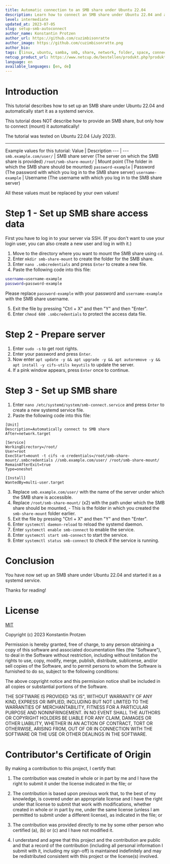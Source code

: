 ```yaml
---
title: Automatic connection to an SMB share under Ubuntu 22.04
description: Learn how to connect an SMB share under Ubuntu 22.04 and automatically start it as a systemd service.
level: intermediate
updated_at: 2023-07-05
slug: setup-smb-autoconnect
author_name: Konstantin Protzen
author_url: https://github.com/cuzimbisonratte
author_image: https://github.com/cuzimbisonratte.png
author_bio:
tags: [linux, ubuntu, samba, smb, share, network, folder, space, connect, autoconnect, automount, mount, ubuntu22.04, 22.04, vps, server, service, systemd, autostart, startup]
netcup_product_url: https://www.netcup.de/bestellen/produkt.php?produkt=2991
language: en
available_languages: [en, de]
---
```


# Introduction

This tutorial describes how to set up an SMB share under Ubuntu 22.04 and automatically start it as a systemd service.

This tutorial does NOT describe how to provide an SMB share, but only how to connect (mount) it automatically!

The tutorial was tested on Ubuntu 22.04 (July 2023).

<hr>

Example values for this tutorial:
Value | Description
--- | ---
`smb.example.com/user/` | SMB share server (The server on which the SMB share is provided)
`/root/smb-share-mount/` | Mount point (The folder in which the SMB share should be mounted)
`password-example` | Password (The password with which you log in to the SMB share server)
`username-example` | Username (The username with which you log in to the SMB share server)

All these values must be replaced by your own values!

# Step 1 - Set up SMB share access data

First you have to log in to your server via SSH. (If you don't want to use your login user, you can also create a new user and log in with it.)

1. Move to the directory where you want to mount the SMB share using `cd`.
2. Enter `mkdir smb-share-mount` to create the folder for the SMB share.
3. Enter `nano .smbcredentials` and press `Enter` to create a new file.
4. Paste the following code into this file:

```bash
username=username-example
password=password-example
```

Please replace `password-example` with your password and `username-example` with the SMB share username.

5. Exit the file by pressing "Ctrl + X" and then "Y" and then "Enter".
6. Enter `chmod 600 .smbcredentials` to protect the access data file.

# Step 2 - Prepare server

1. Enter `sudo -s` to get root rights.
2. Enter your password and press `Enter`.
3. Now enter `apt update -y && apt upgrade -y && apt autoremove -y && apt install -y cifs-utils keyutils` to update the server.
4. If a pink window appears, press `Enter` once to continue.

# Step 3 - Set up SMB share

1. Enter `nano /etc/systemd/system/smb-connect.service` and press `Enter` to create a new systemd service file.
2. Paste the following code into this file:

```systemd
[Unit]
Description=Automatically connect to SMB share
After=network.target

[Service]
WorkingDirectory=/root/
User=root
ExecStart=mount -t cifs -o credentials=/root/smb-share-mount/.smbcredentials //smb.example.com/user/ /root/smb-share-mount/
RemainAfterExit=true
Type=oneshot

[Install]
WantedBy=multi-user.target
```

3. Replace `smb.example.com/user/` with the name of the server under which the SMB share is accessible.
4. Replace `/root/smb-share-mount/` (x2) with the path under which the SMB share should be mounted, - This is the folder in which you created the `smb-share-mount` folder earlier.
5. Exit the file by pressing "Ctrl + X" and then "Y" and then "Enter".
6. Enter `systemctl daemon-reload` to reload the systemd daemon.
7. Enter `systemctl enable smb-connect` to enable the service.
8. Enter `systemctl start smb-connect` to start the service.
9. Enter `systemctl status smb-connect` to check if the service is running.

# Conclusion

You have now set up an SMB share under Ubuntu 22.04 and started it as a systemd service.

Thanks for reading!

# License

[MIT](https://github.com/netcup-community/community-tutorials/blob/main/LICENSE)

Copyright (c) 2023 Konstantin Protzen

Permission is hereby granted, free of charge, to any person obtaining a copy of this software and associated documentation files (the "Software"), to deal in the Software without restriction, including without limitation the rights to use, copy, modify, merge, publish, distribute, sublicense, and/or sell copies of the Software, and to permit persons to whom the Software is furnished to do so, subject to the following conditions:

The above copyright notice and this permission notice shall be included in all copies or substantial portions of the Software.

THE SOFTWARE IS PROVIDED "AS IS", WITHOUT WARRANTY OF ANY KIND, EXPRESS OR IMPLIED, INCLUDING BUT NOT LIMITED TO THE WARRANTIES OF MERCHANTABILITY, FITNESS FOR A PARTICULAR PURPOSE AND NONINFRINGEMENT. IN NO EVENT SHALL THE AUTHORS OR COPYRIGHT HOLDERS BE LIABLE FOR ANY CLAIM, DAMAGES OR OTHER LIABILITY, WHETHER IN AN ACTION OF CONTRACT, TORT OR OTHERWISE, ARISING FROM, OUT OF OR IN CONNECTION WITH THE SOFTWARE OR THE USE OR OTHER DEALINGS IN THE SOFTWARE.

# Contributor's Certificate of Origin

By making a contribution to this project, I certify that:

1.  The contribution was created in whole or in part by me and I have the right to submit it under the license indicated in the file; or

2.  The contribution is based upon previous work that, to the best of my knowledge, is covered under an appropriate license and I have the right under that license to submit that work with modifications, whether created in whole or in part by me, under the same license (unless I am permitted to submit under a different license), as indicated in the file; or

3.  The contribution was provided directly to me by some other person who certified (a), (b) or (c) and I have not modified it.

4.  I understand and agree that this project and the contribution are public and that a record of the contribution (including all personal information I submit with it, including my sign-off) is maintained indefinitely and may be redistributed consistent with this project or the license(s) involved.

